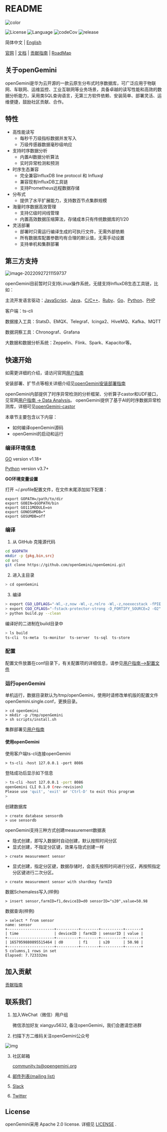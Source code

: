 # README

![color](https://user-images.githubusercontent.com/49023462/231386185-a18cd5dd-30ef-4d03-b86b-3119b16843a0.png)

![License](https://img.shields.io/badge/license-Apache2.0-green) ![Language](https://img.shields.io/badge/Language-Go-blue.svg)  ![codeCov](https://img.shields.io/codecov/c/gh/openGemini/openGemini)  ![release](https://img.shields.io/github/v/release/openGemini/openGemini)   

简体中文 | [English](README.md)

[官网](http://www.openGemini.org) | [文档](http://www.openGemini.org/docs) | [贡献指南](CONTRIBUTION_CN.md) | [RoadMap](ROADMAP.md)

## 关于openGemini

openGemini是华为云开源的一款云原生分布式时序数据库，可广泛应用于物联网、车联网、运维监控、工业互联网等业务场景，具备卓越的读写性能和高效的数据分析能力，采用类SQL查询语言，无第三方软件依赖、安装简单、部署灵活、运维便捷，鼓励社区贡献、合作。

## 特性

- 高性能读写
  - 每秒千万级指标数据并发写入
  - 万级传感器数据毫秒级响应
- 支持时序数据分析
  - 内置AI数据分析算法
  - 实时异常检测和预测
- 时序生态兼容
  - 完全兼容InfluxDB line protocol 和 Influxql
  - 兼容现有InfluxDB工具链
  - 支持Prometheus远程数据存储
- 分布式  
  - 提供了水平扩展能力，支持数百节点集群规模
- 海量时序数据高效管理
  - 支持亿级时间线管理
  - 内置高效数据压缩算法，存储成本只有传统数据库的1/20
- 灵活部署
  - 部署时只需运行编译生成的可执行文件，无需外部依赖
  - 所有数据库配置参数均有合理的默认值，无需手动设置
  - 支持单机和集群部署
  
## 第三方支持

![image-20220927211159737](images/image-20220927211159737.png)

openGemini目前暂时只支持Linux操作系统，无缝支持InfluxDB生态工具链，比如：

主流开发语言驱动：[JavaScript](https://github.com/node-influx/node-influx)、[Java](https://github.com/influxdata/influxdb-java)、[C/C++]()、[Ruby](https://github.com/influxdata/influxdb-ruby)、[Go](https://github.com/influxdata/influxdb1-client)、[Python](https://github.com/influxdata/influxdb-python)、[PHP](https://github.com/influxdata/influxdb-php)

客户端：ts-cli

数据接入工具：StatsD、EMQX、Telegraf、Icinga2、HiveMQ、Kafka、MQTT

数据洞察工具：Chronograf、Grafana

大数据和数据分析系统：Zeppelin、Flink、Spark、Kapacitor等。

## 快速开始

如需更详细的介绍，请访问官网[用户指南](http://www.openGemini.org/docs)

安装部署、扩节点等相关详细介绍见[openGemini安装部署指南](https://github.com/openGemini/community)

openGemini内部提供了时序异常检测的分析框架、分析算子castor和UDF接口，见官网[用户指南 -> Data Analysis](http://www.openGemini.org/docs)。
openGemini提供了基于AI的时序数据异常检测库，详细可见[openGemini-castor](https://github.com/openGemini/openGemini-castor)

本章节主要包含以下内容：

- 如何编译openGemini源码
- openGemini的启动和运行

### 编译环境信息

[GO](https://golang.org/dl/) version v1.18+

[Python](https://www.python.org/downloads/) version v3.7+

**GO环境变量设置**

打开 ~/.profile配置文件，在文件末尾添加如下配置：

```
export GOPATH=/path/to/dir
export GOBIN=$GOPATH/bin
export GO111MODULE=on
export GONOSUMDB=*
export GOSUMDB=off
```

### 编译

1. 从 GitHub 克隆源代码

```bash
cd $GOPATH
mkdir -p {pkg,bin,src}
cd src
git clone https://github.com/openGemini/openGemini.git
```

2. 进入主目录

```bash
> cd openGemini
```

3. 编译

```bash
> export CGO_LDFLAGS="-Wl,-z,now -Wl,-z,relro -Wl,-z,noexecstack -fPIE -ftrapv"
> export CGO_CFLAGS="-fstack-protector-strong -D_FORTIFY_SOURCE=2 -O2"
> python build.py --clean
```

编译好的二进制在build目录中

```bash
> ls build
ts-cli  ts-meta  ts-monitor  ts-server  ts-sql  ts-store  
```

### 配置

配置文件放置在conf目录下，有关配置项的详细信息，请参见[用户指南-->配置文件](http://opengemini.org/docs)

### 运行openGemini

单机运行，数据目录默认为/tmp/openGemini，使用时请修改单机版的配置文件openGemini.single.conf，更换目录。

```
> cd openGemini
> mkdir -p /tmp/openGemini
> sh scripts/install.sh
```

集群部署见[用户指南](http://opengemini.org/docs)

#### 使用openGemini

使用客户端ts-cli连接openGemini

```
> ts-cli -host 127.0.0.1 -port 8086
```

登陆成功后显示如下信息

```sh
> ts-cli -host 127.0.0.1 -port 8086
openGemini CLI 0.1.0 (rev-revision)
Please use 'quit', 'exit' or 'Ctrl-D' to exit this program
>
```

创建数据库

```
> create database sensordb
> use sensordb
```

openGemini支持三种方式创建measurement数据表

- 隐式创建，即写入数据时自动创建，默认按照时间分区
- 显式创建，不指定分区键，效果与隐式创建一样

```
> create measurement sensor
```

- 显式创建，指定分区键，数据存储时，会首先按照时间进行分区，再按照指定分区键进行二次分区。


```shell
> create measurement sensor with shardkey farmID
```

数据Schemaless写入(样例)

```
> insert sensor,farmID=f1,deviceID=d0 sensorID="s20",value=50.98
```

数据查询(样例)

```
> select * from sensor
name: sensor
+---------------------+----------+--------+----------+-------+
| time                | deviceID | farmID | sensorID | value |
+---------------------+----------+--------+----------+-------+
| 1657959880895515464 | d0       | f1     | s20      | 50.98 |
+---------------------+----------+--------+----------+-------+
5 columns,1 rows in set
Elapsed: 7.723332ms  
```

## 加入贡献

[贡献指南](CONTRIBUTION_CN.md)

## 联系我们

1. 加入WeChat（微信）用户组

   微信添加好友 xiangyu5632, 备注openGemini，我们会邀请您进群

2. 扫描下方二维码关注openGemini公众号

  ![img](images/qrt.png)

3. 社区邮箱   

   community.ts@opengemini.org

4. [邮件列表(mailing list)](https://groups.google.com/g/openGemini)

5. [Slack](https://join.slack.com/t/huawei-ipz9493/shared_invite/zt-1bvxs3s0i-h0BzP7ibpWfqmpJO2a4iKw)

6. [Twitter](https://twitter.com/openGemini)

## License

openGemini采用 Apache 2.0 license. 详细见 [LICENSE](https://github.com/openGemini/openGemini/blob/main/LICENSE) .

